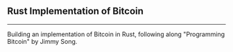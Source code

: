 ## Rust Implementation of Bitcoin 
---
Building an implementation of Bitcoin in Rust, following along "Programming Bitcoin" by Jimmy Song.
